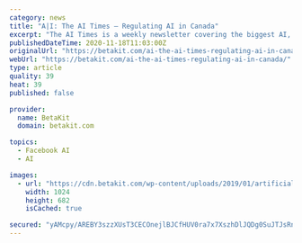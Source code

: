 ```yaml
---
category: news
title: "A|I: The AI Times – Regulating AI in Canada"
excerpt: "The AI Times is a weekly newsletter covering the biggest AI, machine learning, big data, and automation news from around the globe."
publishedDateTime: 2020-11-18T11:03:00Z
originalUrl: "https://betakit.com/ai-the-ai-times-regulating-ai-in-canada/"
webUrl: "https://betakit.com/ai-the-ai-times-regulating-ai-in-canada/"
type: article
quality: 39
heat: 39
published: false

provider:
  name: BetaKit
  domain: betakit.com

topics:
  - Facebook AI
  - AI

images:
  - url: "https://cdn.betakit.com/wp-content/uploads/2019/01/artificial-intelligence-3382507_1280-1024x682.jpg"
    width: 1024
    height: 682
    isCached: true

secured: "yAMcpy/AREBY3szzXUsT3CECOnejlBJCfHUV0ra7x7XszhDlJQDg0SuJTJsRnSBE64mXd6PGrQqnPLDlmwhITjkQte7+99RsyCWKi160JoFNbJYrRI+r6tksOduZFLpLpGvq6RFrPItBBf1IfBURTzr6H8wyxfPWRUPbJp5OT0pxpzRFLhrAmhRuc6ZdP5Ss6m4fnbpYgjy4a7dldY5RDT8IMOrWHbwjEE+kUVxiZnxwkU4vCjzUkB7GY1eIkcfTA+loqA+U+y+WVmHKGMWOASsWEjIPplMvrcJiz5HtAhpHfxLPLz+KEJQ/0erLBQOfQ8nF5CZSbOby/Cj4wMcL5VdQedwuEXHfF1QtWiDELKU=;rMa3n9EY50kKD8/cTypUZQ=="
---
```


